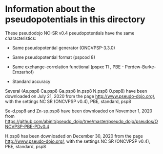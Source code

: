 # Information about the pseudopotentials in this directory

These pseudodojo NC-SR v0.4 pseudopotentials have the same characteristics:

* Same pseudopotential generator (ONCVPSP-3.3.0)

* Same pseudopotential format (pspcod 8)

* Same exchange-correlation functional (pspxc 11 , PBE - Perdew-Burke-Ernzerhof)

* Standard accuracy

Several (As.psp8  Ca.psp8  Ga.psp8  In.psp8  N.psp8  O.psp8)
have been downloaded on July 21, 2020 from the page http://www.pseudo-dojo.org/, with the settings
NC SR (ONCVPSP v0.4), PBE, standard, psp8

Se-d.psp8 and Zn-sp.psp8 have been downloaded on November 1, 2020 from 
https://github.com/abinit/pseudo_dojo/tree/master/pseudo_dojo/pseudos/ONCVPSP-PBE-PDv0.4

H.psp8 has been downloaded on December 30, 2020 from the page http://www.pseudo-dojo.org/, with the settings
NC SR (ONCVPSP v0.4), PBE, standard, psp8
